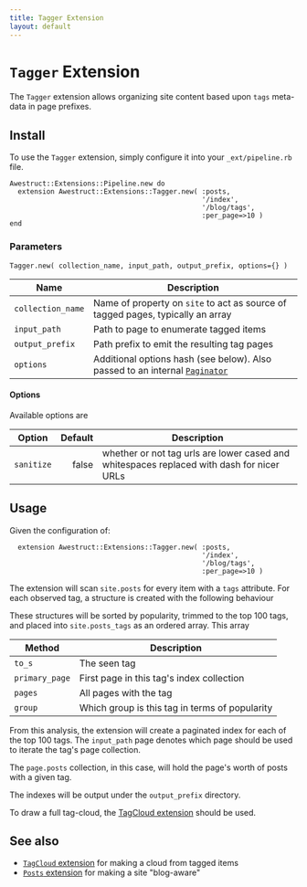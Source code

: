 ```yaml
---
title: Tagger Extension
layout: default
---
```


# `Tagger` Extension

The `Tagger` extension allows organizing site content based upon
`tags` meta-data in page prefixes.

## Install

To use the `Tagger` extension, simply configure it into your `_ext/pipeline.rb`
file.
    
    Awestruct::Extensions::Pipeline.new do
      extension Awestruct::Extensions::Tagger.new( :posts, 
                                                   '/index', 
                                                   '/blog/tags', 
                                                   :per_page=>10 )
    end

### Parameters

    Tagger.new( collection_name, input_path, output_prefix, options={} )

Name | Description |
-----|-------------|
`collection_name` | Name of property on `site` to act as source of tagged pages, typically an array 
`input_path` | Path to page to enumerate tagged items
`output_prefix` | Path prefix to emit the resulting tag pages
`options` | Additional options hash (see below). Also passed to an internal [`Paginator`](/extensions/paginator/)

#### Options

Available options are

Option | Default | Description |
-------|--------:|-------------|
`sanitize` | false | whether or not tag urls are lower cased and whitespaces replaced with dash for nicer URLs

## Usage

Given the configuration of:

      extension Awestruct::Extensions::Tagger.new( :posts, 
                                                   '/index', 
                                                   '/blog/tags', 
                                                   :per_page=>10 )

The extension will scan `site.posts` for every item with a `tags` attribute.
For each observed tag, a structure is created with the following behaviour

These structures will be sorted by popularity, trimmed to the top 100 tags,
and placed into `site.posts_tags` as an ordered array.  This array


Method | Description|
-------|------------|
`to_s`        | The seen tag 
`primary_page` | First page in this tag's index collection  
`pages`  | All pages with the tag 
`group`  | Which group is this tag in terms of popularity 

From this analysis, the extension will create a paginated index for
each of the top 100 tags.  The `input_path` page denotes which page should
be used to iterate the tag's page collection. 

The `page.posts` collection, in this case, will hold the page's worth
of posts with a given tag.

The indexes will be output under the `output_prefix` directory.

To draw a full tag-cloud, the [TagCloud extension](/extensions/tag_cloud/) should be used. 



## See also
* [`TagCloud` extension](/extensions/tag_cloud/) for making a cloud from tagged items
* [`Posts` extension](/extensions/posts/) for making a site "blog-aware"

